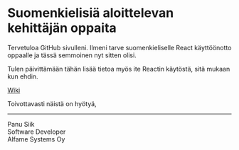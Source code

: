 # Suomenkielisiä aloittelevan kehittäjän oppaita

Tervetuloa GitHub sivulleni. Ilmeni tarve suomenkieliselle React käyttöönotto oppaalle ja tässä semmoinen nyt sitten olisi.

Tulen päivittämään tähän lisää tietoa myös ite Reactin käytöstä, sitä mukaan kun ehdin.

[Wiki](https://github.com/Syphex88/React-Opas/wiki)

Toivottavasti näistä on hyötyä,

----------------------------------
Panu Siik  
Software Developer  
Alfame Systems Oy  
